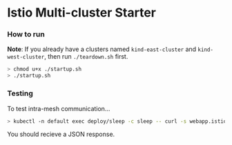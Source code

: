 # Istio Multi-cluster Starter

### How to run

**Note**: If you already have a clusters named `kind-east-cluster` and `kind-west-cluster`, then run `./teardown.sh` first.

```bash
> chmod u+x ./startup.sh
> ./startup.sh
```

### Testing

To test intra-mesh communication...

```bash
> kubectl -n default exec deploy/sleep -c sleep -- curl -s webapp.istioinaction/api/catalog
```

You should recieve a JSON response.


